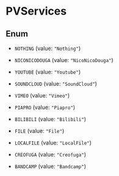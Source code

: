 

# PVServices

## Enum


* `NOTHING` (value: `"Nothing"`)

* `NICONICODOUGA` (value: `"NicoNicoDouga"`)

* `YOUTUBE` (value: `"Youtube"`)

* `SOUNDCLOUD` (value: `"SoundCloud"`)

* `VIMEO` (value: `"Vimeo"`)

* `PIAPRO` (value: `"Piapro"`)

* `BILIBILI` (value: `"Bilibili"`)

* `FILE` (value: `"File"`)

* `LOCALFILE` (value: `"LocalFile"`)

* `CREOFUGA` (value: `"Creofuga"`)

* `BANDCAMP` (value: `"Bandcamp"`)



